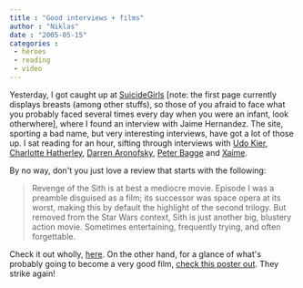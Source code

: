 ```yaml
---
title : "Good interviews + films"
author : "Niklas"
date : "2005-05-15"
categories : 
 - heroes
 - reading
 - video
---
```


Yesterday, I got caught up at [SuicideGirls](http://suicidegirls.com) \[note: the first page currently displays breasts (among other stuffs), so those of you afraid to face what you probably faced several times every day when you were an infant, look otherwhere\], where I found an interview with Jaime Hernandez. The site, sporting a bad name, but very interesting interviews, have got a lot of those up. I sat reading for an hour, sifting through interviews with [Udo Kier](http://suicidegirls.com/words/Udo+Kier), [Charlotte Hatherley](http://suicidegirls.com/words/Ash%27s+Charlotte+Hatherley), [Darren Aronofsky](http://suicidegirls.com/words/Darren+Aronofsky+-+The+Fountain), [Peter Bagge](http://suicidegirls.com/words/Peter+Bagge) and [Xaime](http://suicidegirls.com/words/Jaime%20Hernandez).

By no way, don't you just love a review that starts with the following:

> Revenge of the Sith is at best a mediocre movie. Episode I was a preamble disguised as a film; its successor was space opera at its worst, making this by default the highlight of the second trilogy. But removed from the Star Wars context, Sith is just another big, blustery action movie. Sometimes entertaining, frequently trying, and often forgettable.

Check it out wholly, [here](http://chud.com/reviews/2855). On the other hand, for a glance of what's probably going to become a very good film, [check this poster out](http://chud.com/nextraimages/May122005W&G.jpg). They strike again!
